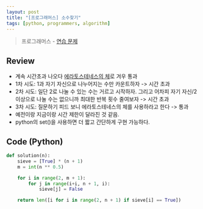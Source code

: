 ```yaml
---
layout: post
title: "[프로그래머스] 소수찾기"
tags: [python, programmers, algorithm]
---
```

> 프로그래머스 - [연습 문제](https://programmers.co.kr/learn/courses/30/lessons/12921)

## Review
* 계속 시간초과 나오다 [에라토스테네스의 체](https://ko.wikipedia.org/wiki/%EC%97%90%EB%9D%BC%ED%86%A0%EC%8A%A4%ED%85%8C%EB%84%A4%EC%8A%A4%EC%9D%98_%EC%B2%B4)로 겨우 통과
* 1차 시도: 1과 자기 자신으로 나누어지는 수만 카운트하자 -> 시간 초과
* 2차 시도: 일단 2로 나눌 수 있는 수는 거르고 시작하자. 그리고 어차피 자기 자신/2 이상으로 나눌 수는 없으니까 최대한 반복 횟수 줄여보자 -> 시간 초과
* 3차 시도: 질문하기 피드 보니 에라토스테네스의 체를 사용하라고 한다 -> 통과
* 예전이랑 지금이랑 시간 제한이 달라진 것 같음.
* python의 set()을 사용하면 더 짧고 간단하게 구현 가능하다.

## Code (Python)
```python
def solution(n):
    sieve = [True] * (n + 1)
    m = int(n ** 0.5)

    for i in range(2, m + 1):
        for j in range(i+i, n + 1, i):
            sieve[j] = False

    return len([i for i in range(2, n + 1) if sieve[i] == True])
```